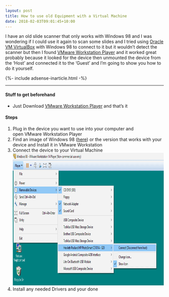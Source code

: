 ```yaml
---
layout: post
title: How to use old Equipment with a Virtual Machine
date: 2018-02-03T09:01:45+10:00
---
```

I have an old slide scanner that only works with Windows 98 and I was wondering if I could use it again to scan some slides and I tried using [Oracle VM VirtualBox](https://www.virtualbox.org/) with Windows 98 to connect to it but it wouldn’t detect the scanner but then I found [VMware Workstation Player](https://www.vmware.com/products/workstation-player.html) and it worked great<!--more--> probably because it looked for the device then unmounted the device from the ‘Host’ and connected it to the ‘Guest’ and I’m going to show you how to do it yourself.

{%- include adsense-inarticle.html -%}

* * *

#### Stuff to get beforehand

  * Just Download [VMware Workstation Player](https://www.vmware.com/products/workstation-player/workstation-player-evaluation.html) and that’s it

#### Steps

  1. Plug in the device you want to use into your computer and open VMware Workstation Player
  2. Find an image of Windows 98 ([here](https://winworldpc.com/product/windows-98/98-second-edition)) or the version that works with your device and Install it in VMware Workstation
  3. Connect the device to your Virtual Machine<img class="aligncenter wp-image-921 size-full" src="/assets/img/articles/use-old-equipment-virtual-machine/Windows-98-VM-Connect.png" alt="" width="900" height="420" />
  4. Install any needed Drivers and your done